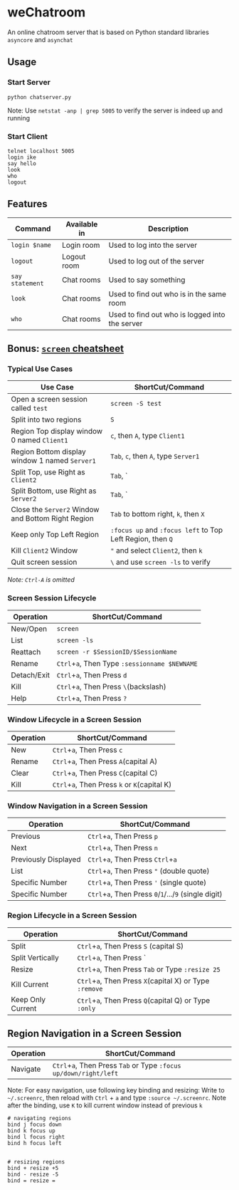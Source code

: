 # weChatroom

An online chatroom server that is based on Python standard libraries `asyncore` and `asynchat`

## Usage

### Start Server

```
python chatserver.py
```

Note: Use `netstat -anp | grep 5005` to verify the server is indeed up and running

### Start Client

```
telnet localhost 5005
login ike
say hello
look
who
logout
```

## Features

Command | Available in | Description
---|---|---
`login $name` | Login room | Used to log into the server
`logout` | Logout room | Used to log out of the server
`say statement` | Chat rooms | Used to say something
`look` | Chat rooms | Used to find out who is in the same room
`who` | Chat rooms | Used to find out who is logged into the server


## Bonus: [`screen` cheatsheet](https://www.youtube.com/watch?v=dFdqyccdWUE)

### Typical Use Cases

Use Case | ShortCut/Command
--- | ---
Open a screen session called `test` | `screen -S test`
Split into two regions | `S`
Region Top display window 0 named `Client1` | `c`, then `A`, type `Client1`
Region Bottom display window 1 named `Server1` | `Tab`, `c`, then `A`, type `Server1`
Split Top, use Right as `Client2` | `Tab`, `|`, `c`, then `A`, type `Client2`
Split Bottom, use Right as `Server2` | `Tab`, `|`, `c`, then `A`, type `Server2`
Close the `Server2` Window and Bottom Right Region | `Tab` to bottom right, `k`, then `X`
Keep only Top Left Region | `:focus up` and `:focus left` to Top Left Region, then `Q`
Kill `Client2` Window | `"` and select `Client2`, then `k`
Quit screen session | `\` and use `screen -ls` to verify 


*Note: `Ctrl-A` is omitted*

### Screen Session Lifecycle
Operation | ShortCut/Command
--- | ---
New/Open | `screen`
List | `screen -ls`
Reattach | `screen -r $SessionID/$SessionName`
Rename | `Ctrl`+`a`, Then Type `:sessionname $NEWNAME`
Detach/Exit | `Ctrl`+`a`, Then Press `d`
Kill | `Ctrl`+`a`, Then Press `\`(backslash)
Help | `Ctrl`+`a`, Then Press `?`

### Window Lifecycle in a Screen Session
Operation | ShortCut/Command
--- | ---
New | `Ctrl`+`a`, Then Press `c`
Rename | `Ctrl`+`a`, Then Press `A`(capital A)
Clear | `Ctrl`+`a`, Then Press `C`(capital C)
Kill | `Ctrl`+`a`, Then Press `k` or `K`(capital K)

### Window Navigation in a Screen Session
Operation | ShortCut/Command
--- | ---
Previous | `Ctrl`+`a`, Then Press `p`
Next | `Ctrl`+`a`, Then Press `n`
Previously Displayed | `Ctrl`+`a`, Then Press `Ctrl`+`a`
List | `Ctrl`+`a`, Then Press `"` (double quote)
Specific Number | `Ctrl`+`a`, Then Press `'` (single quote)
Specific Number | `Ctrl`+`a`, Then Press `0`/`1`/.../`9` (single digit)

### Region Lifecycle in a Screen Session
Operation | ShortCut/Command
--- | ---
Split | `Ctrl`+`a`, Then Press `S` (capital S)
Split Vertically | `Ctrl`+`a`, Then Press `|` (pipeline)
Resize | `Ctrl`+`a`, Then Press `Tab` or Type `:resize 25`
Kill Current | `Ctrl`+`a`, Then Press `X`(capital X) or Type `:remove`
Keep Only Current | `Ctrl`+`a`, Then Press `Q`(capital Q) or Type `:only`

## Region Navigation in a Screen Session
Operation | ShortCut/Command
--- | ---
Navigate | `Ctrl`+`a`, Then Press `Tab` or Type `:focus up/down/right/left`

Note: For easy navigation, use following key binding and resizing: Write to `~/.screenrc`, then reload with `Ctrl` + `a` and type `:source ~/.screenrc`. Note after the binding, use `K` to kill current window instead of previous `k`
```
# navigating regions
bind j focus down
bind k focus up
bind l focus right
bind h focus left


# resizing regions
bind + resize +5
bind - resize -5
bind = resize =
```

